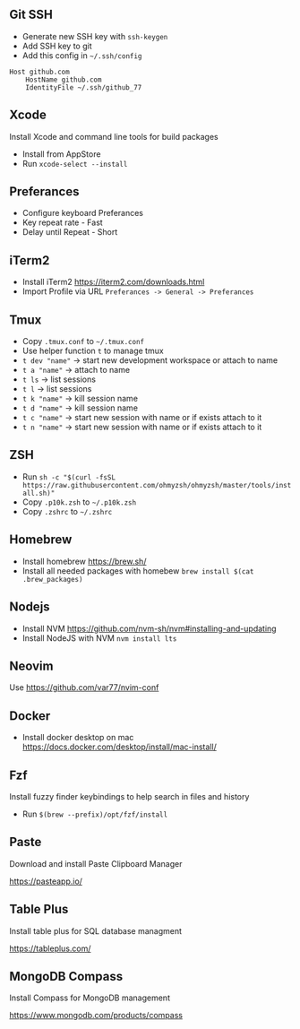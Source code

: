 ## Git SSH
- Generate new SSH key with `ssh-keygen`
- Add SSH key to git
- Add this config in `~/.ssh/config`

```
Host github.com
	HostName github.com
	IdentityFile ~/.ssh/github_77
```

## Xcode
Install Xcode and command line tools for build packages
- Install from AppStore
- Run `xcode-select --install`

## Preferances
- Configure keyboard Preferances
- Key repeat rate - Fast
- Delay until Repeat - Short

## iTerm2
- Install iTerm2 https://iterm2.com/downloads.html
- Import Profile via URL `Preferances -> General -> Preferances`

## Tmux
- Copy `.tmux.conf` to `~/.tmux.conf`
- Use helper function `t` to manage tmux 
- `t dev "name"` -> start new development workspace or attach to name
- `t a "name"` -> attach to name
- `t ls` -> list sessions
- `t l` -> list sessions
- `t k "name"` -> kill session name
- `t d "name"` -> kill session name
- `t c "name"` -> start new session with name or if exists attach to it
- `t n "name"` -> start new session with name or if exists attach to it

## ZSH
- Run `sh -c "$(curl -fsSL https://raw.githubusercontent.com/ohmyzsh/ohmyzsh/master/tools/install.sh)"`
- Copy `.p10k.zsh` to `~/.p10k.zsh`
- Copy `.zshrc` to `~/.zshrc`

## Homebrew
- Install homebrew https://brew.sh/
- Install all needed packages with homebew
`brew install $(cat .brew_packages)`

## Nodejs
- Install NVM https://github.com/nvm-sh/nvm#installing-and-updating
- Install NodeJS with NVM `nvm install lts`

## Neovim
Use https://github.com/var77/nvim-conf

## Docker
- Install docker desktop on mac https://docs.docker.com/desktop/install/mac-install/

## Fzf
Install fuzzy finder keybindings to help search in files and history
- Run `$(brew --prefix)/opt/fzf/install`

## Paste
Download and install Paste Clipboard Manager

https://pasteapp.io/

## Table Plus
Install table plus for SQL database managment

https://tableplus.com/

## MongoDB Compass
Install Compass for MongoDB management

https://www.mongodb.com/products/compass
